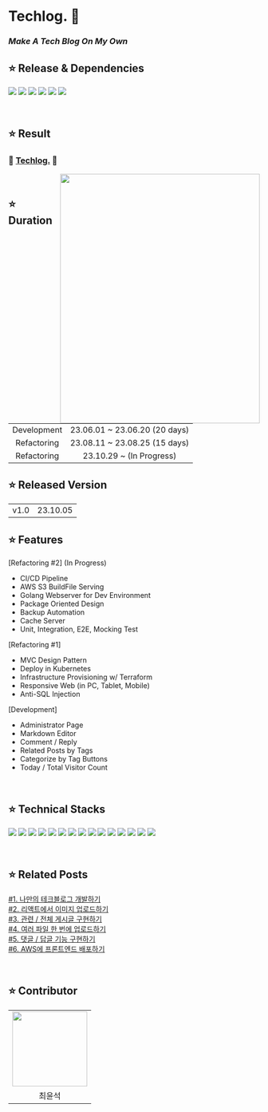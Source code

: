 # Techlog. 🚀

### **_Make A Tech Blog On My Own_**

## ⭐ Release & Dependencies

<img src="https://img.shields.io/badge/1.0-FFFFFF?style=flat&label=release"/> <img src="https://img.shields.io/badge/1.20-00ADD8?style=flat&logo=go&logoColor=white&label=GO"/> <img src="https://img.shields.io/badge/18.0.0-61DAFB?style=flat&logo=react&logoColor=white&label=REACT"/> <img src="https://img.shields.io/badge/24.0.6-2496ED?style=flat&logo=docker&logoColor=white&label=DOCKER"/> <img src="https://img.shields.io/badge/1.28.1-326CE5?style=flat&logo=kubernetes&logoColor=white&label=KUBERNETES"/> <img src="https://img.shields.io/badge/1.5.7-844FBA?style=flat&logo=terraform&logoColor=white&label=TERRAFORM"/> 

</br>

## ⭐ Result

### 🚀 [Techlog.](http://www.choigonyok.com) 🚀

<img align="right" src="https://github.com/choigonyok/blog-project/assets/129271363/e3892e1e-8a0a-4635-837e-1c0c9fd46996" height="500" width="400"/>

</br>

## ⭐ Duration

<table>
<tr>
<td align=center>
Development
</td>
<td align=center>
23.06.01 ~ 23.06.20 (20 days)
</td>
</tr>
<tr>
<td align=center>
Refactoring
</td>
<td align=center>
23.08.11 ~ 23.08.25 (15 days)
</td>
</tr>
<tr>
<td align=center>
Refactoring
</td>
<td align=center>
23.10.29 ~  (In Progress)
</td>
</tr>
</table>

## ⭐ Released Version

<table>
<tr>
<td align=center>
v1.0
</td>
<td align=center>
23.10.05
</td>
</tr>
</table>

## ⭐ Features

[Refactoring #2] (In Progress)
* CI/CD Pipeline
* AWS S3 BuildFile Serving
* Golang Webserver for Dev Environment
* Package Oriented Design
* Backup Automation
* Cache Server
* Unit, Integration, E2E, Mocking Test

[Refactoring #1]
* MVC Design Pattern
* Deploy in Kubernetes
* Infrastructure Provisioning w/ Terraform
* Responsive Web (in PC, Tablet, Mobile)
* Anti-SQL Injection

[Development]
* Administrator Page
* Markdown Editor 
* Comment / Reply
* Related Posts by Tags
* Categorize by Tag Buttons
* Today / Total Visitor Count

</br>

## ⭐ Technical Stacks

<img src="https://img.shields.io/badge/Go-00ADD8?style=for-the-badge&logo=Go&logoColor=white"> <img src="https://img.shields.io/badge/Gin-00ADD8?style=for-the-badge&logoColor=white"> <img src="https://img.shields.io/badge/React-61DAFB?style=for-the-badge&logo=React&logoColor=black"> <img src="https://img.shields.io/badge/MySQL-4479A1?style=for-the-badge&logo=mysql&logoColor=white"> <img src="https://img.shields.io/badge/Docker-2496ED?style=for-the-badge&logo=Docker&logoColor=white"> <img src="https://img.shields.io/badge/Kubernetes-326CE5?style=for-the-badge&logo=Kubernetes&logoColor=white"> <img src="https://img.shields.io/badge/Containerd-575757?style=for-the-badge&logo=Containerd&logoColor=white"> <img src="https://img.shields.io/badge/Kubeadm-575757?style=for-the-badge"> <img src="https://img.shields.io/badge/Terraform-7B42BC?style=for-the-badge&logo=Terraform&logoColor=white"> <img src="https://img.shields.io/badge/Nginx-009639?style=for-the-badge&logo=Nginx&logoColor=white"> <img src="https://img.shields.io/badge/HAProxy-2496ED?style=for-the-badge&logoColor=white"> <img src="https://img.shields.io/badge/Git-F05032?style=for-the-badge&logo=Git&logoColor=white"> <img src="https://img.shields.io/badge/Github-181717?style=for-the-badge&logo=Github&logoColor=white"> <img src="https://img.shields.io/badge/AWS-FF9900?style=for-the-badge&logo=Amazon&logoColor=white"> <img src="https://img.shields.io/badge/ROUTE53-4053D6?style=for-the-badge&logo=Amazon&logoColor=white">

</br>

## ⭐ Related Posts

<a href="http://www.choigonyok.com/post/29">#1. 나만의 테크블로그 개발하기</a> </br>
<a href="http://www.choigonyok.com/post/30">#2. 리액트에서 이미지 업로드하기</a> </br>
<a href="http://www.choigonyok.com/post/31">#3. 관련 / 전체 게시글 구현하기</a> </br>
<a href="http://www.choigonyok.com/post/32">#4. 여러 파일 한 번에 업로드하기</a> </br>
<a href="http://www.choigonyok.com/post/33">#5. 댓글 / 답글 기능 구현하기</a> </br>
<a href="http://www.choigonyok.com/post/34">#6. AWS에 프론트엔드 배포하기</a>

</br>

## ⭐ Contributor

<table>
<tr>
<td align=center>
<img src="https://github.com/choigonyok/blog-project/assets/129271363/40334291-9fab-44f1-bacd-f06b56a0242d" height="150" width="150"/>
</td>
</tr>
<tr>
<td align=center>
최윤석
</td>
</tr>
</table>
